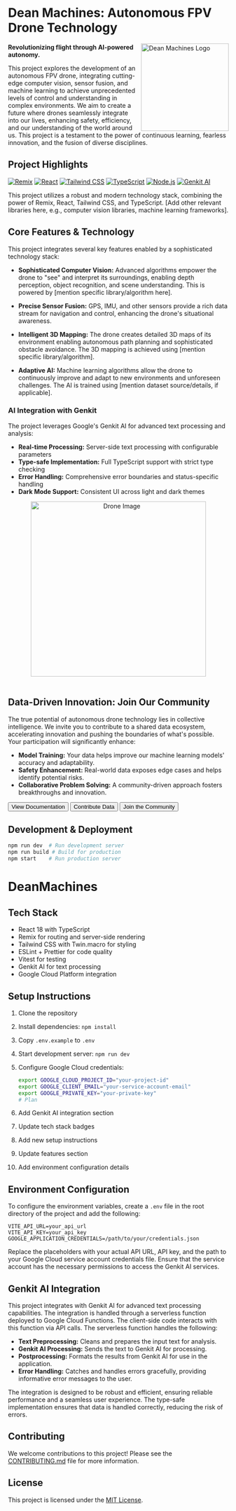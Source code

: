 # Dean Machines: Autonomous FPV Drone Technology

<img src="path/to/your/logo.png" alt="Dean Machines Logo" width="200" align="right">

**Revolutionizing flight through AI-powered autonomy.**

This project explores the development of an autonomous FPV drone, integrating cutting-edge computer vision, sensor fusion, and machine learning to achieve unprecedented levels of control and understanding in complex environments. We aim to create a future where drones seamlessly integrate into our lives, enhancing safety, efficiency, and our understanding of the world around us. This project is a testament to the power of continuous learning, fearless innovation, and the fusion of diverse disciplines.

## Project Highlights

[![Remix](https://img.shields.io/badge/Remix-Blue?style=for-the-badge&logo=Remix&logoColor=white)](https://remix.run/)
[![React](https://img.shields.io/badge/React-Blue?style=for-the-badge&logo=react&logoColor=white)](https://react.dev/)
[![Tailwind CSS](https://img.shields.io/badge/Tailwind-CSS-Blue?style=for-the-badge&logo=tailwind-css&logoColor=white)](https://tailwindcss.com/)
[![TypeScript](https://img.shields.io/badge/TypeScript-Blue?style=for-the-badge&logo=typescript&logoColor=white)](https://www.typescriptlang.org/)
[![Node.js](https://img.shields.io/badge/Node.js-Green?style=for-the-badge&logo=node.js&logoColor=white)](https://nodejs.org/en/)
[![Genkit AI](https://img.shields.io/badge/Genkit-AI-Purple?style=for-the-badge&logo=google&logoColor=white)](https://cloud.google.com/vertex-ai)

This project utilizes a robust and modern technology stack, combining the power of Remix, React, Tailwind CSS, and TypeScript. [Add other relevant libraries here, e.g., computer vision libraries, machine learning frameworks].

## Core Features & Technology

This project integrates several key features enabled by a sophisticated technology stack:

- **Sophisticated Computer Vision:** Advanced algorithms empower the drone to "see" and interpret its surroundings, enabling depth perception, object recognition, and scene understanding. This is powered by [mention specific library/algorithm here].

- **Precise Sensor Fusion:** GPS, IMU, and other sensors provide a rich data stream for navigation and control, enhancing the drone's situational awareness.

- **Intelligent 3D Mapping:** The drone creates detailed 3D maps of its environment enabling autonomous path planning and sophisticated obstacle avoidance. The 3D mapping is achieved using [mention specific library/algorithm].

- **Adaptive AI:** Machine learning algorithms allow the drone to continuously improve and adapt to new environments and unforeseen challenges. The AI is trained using [mention dataset source/details, if applicable].

### AI Integration with Genkit

The project leverages Google's Genkit AI for advanced text processing and analysis:

- **Real-time Processing:** Server-side text processing with configurable parameters
- **Type-safe Implementation:** Full TypeScript support with strict type checking
- **Error Handling:** Comprehensive error boundaries and status-specific handling
- **Dark Mode Support:** Consistent UI across light and dark themes

<div align="center">
  <img src="path/to/your/drone-image.jpg" alt="Drone Image" width="400">
</div>
<br>

## Data-Driven Innovation: Join Our Community

The true potential of autonomous drone technology lies in collective intelligence. We invite you to contribute to a shared data ecosystem, accelerating innovation and pushing the boundaries of what's possible. Your participation will significantly enhance:

- **Model Training:** Your data helps improve our machine learning models' accuracy and adaptability.
- **Safety Enhancement:** Real-world data exposes edge cases and helps identify potential risks.
- **Collaborative Problem Solving:** A community-driven approach fosters breakthroughs and innovation.

[<button type="button" class="bg-blue-500 hover:bg-blue-700 text-white font-bold py-2 px-4 rounded">View Documentation</button>](your-documentation-link)
[<button type="button" class="bg-blue-500 hover:bg-blue-700 text-white font-bold py-2 px-4 rounded">Contribute Data</button>](your-data-submission-link)
[<button type="button" class="bg-blue-500 hover:bg-blue-700 text-white font-bold py-2 px-4 rounded">Join the Community</button>](your-community-link)

## Development & Deployment

```bash
npm run dev  # Run development server
npm run build # Build for production
npm start    # Run production server
```

# DeanMachines

## Tech Stack

- React 18 with TypeScript
- Remix for routing and server-side rendering
- Tailwind CSS with Twin.macro for styling
- ESLint + Prettier for code quality
- Vitest for testing
- Genkit AI for text processing
- Google Cloud Platform integration

## Setup Instructions

1. Clone the repository
2. Install dependencies: `npm install`
3. Copy `.env.example` to `.env`
4. Start development server: `npm run dev`
5. Configure Google Cloud credentials:

   ```bash
   export GOOGLE_CLOUD_PROJECT_ID="your-project-id"
   export GOOGLE_CLIENT_EMAIL="your-service-account-email"
   export GOOGLE_PRIVATE_KEY="your-private-key"
   # Plan
   ```

6. Add Genkit AI integration section
7. Update tech stack badges
8. Add new setup instructions
9. Update features section
10. Add environment configuration details

## Environment Configuration

To configure the environment variables, create a `.env` file in the root directory of the project and add the following:

```
VITE_API_URL=your_api_url
VITE_API_KEY=your_api_key
GOOGLE_APPLICATION_CREDENTIALS=/path/to/your/credentials.json
```

Replace the placeholders with your actual API URL, API key, and the path to your Google Cloud service account credentials file. Ensure that the service account has the necessary permissions to access the Genkit AI services.

## Genkit AI Integration

This project integrates with Genkit AI for advanced text processing capabilities. The integration is handled through a serverless function deployed to Google Cloud Functions. The client-side code interacts with this function via API calls. The serverless function handles the following:

- **Text Preprocessing:** Cleans and prepares the input text for analysis.
- **Genkit AI Processing:** Sends the text to Genkit AI for processing.
- **Postprocessing:** Formats the results from Genkit AI for use in the application.
- **Error Handling:** Catches and handles errors gracefully, providing informative error messages to the user.

The integration is designed to be robust and efficient, ensuring reliable performance and a seamless user experience. The type-safe implementation ensures that data is handled correctly, reducing the risk of errors.

## Contributing

We welcome contributions to this project! Please see the [CONTRIBUTING.md](CONTRIBUTING.md) file for more information.

## License

This project is licensed under the [MIT License](LICENSE).
